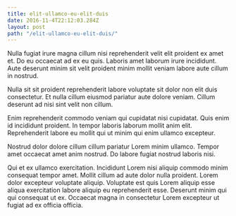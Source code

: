 ```yaml
---
title: elit-ullamco-eu-elit-duis
date: 2016-11-4T22:12:03.284Z
layout: post
path: "/elit-ullamco-eu-elit-duis/"
---
```


Nulla fugiat irure magna cillum nisi reprehenderit velit elit proident ex amet et. Do eu occaecat ad ex eu quis. Laboris amet laborum irure incididunt. Aute deserunt minim sit velit proident minim mollit veniam labore aute cillum in nostrud.

Nulla sit sit proident reprehenderit labore voluptate sit dolor non elit duis consectetur. Et nulla cillum eiusmod pariatur aute dolore veniam. Cillum deserunt ad nisi sint velit non cillum.

Enim reprehenderit commodo veniam qui cupidatat nisi cupidatat. Quis enim id incididunt proident. In tempor laboris laborum mollit anim elit. Reprehenderit labore eu mollit qui ut minim qui enim ullamco excepteur.

Nostrud dolor dolore cillum cillum pariatur Lorem minim ullamco. Tempor amet occaecat amet anim nostrud. Do labore fugiat nostrud laboris nisi.

Qui et ex ullamco exercitation. Incididunt Lorem nisi aliquip commodo minim consequat tempor amet. Mollit cillum ad aute dolor nulla proident. Lorem dolor excepteur voluptate aliquip. Voluptate est quis Lorem aliquip esse aliqua exercitation labore aliquip eu reprehenderit esse. Deserunt minim qui qui consequat ut ex. Occaecat magna in consectetur Lorem excepteur ut fugiat ad ex officia officia.